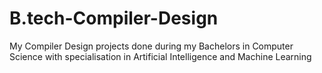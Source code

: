 # B.tech-Compiler-Design
My Compiler Design projects done during my Bachelors in Computer Science with specialisation in Artificial Intelligence and Machine Learning 

